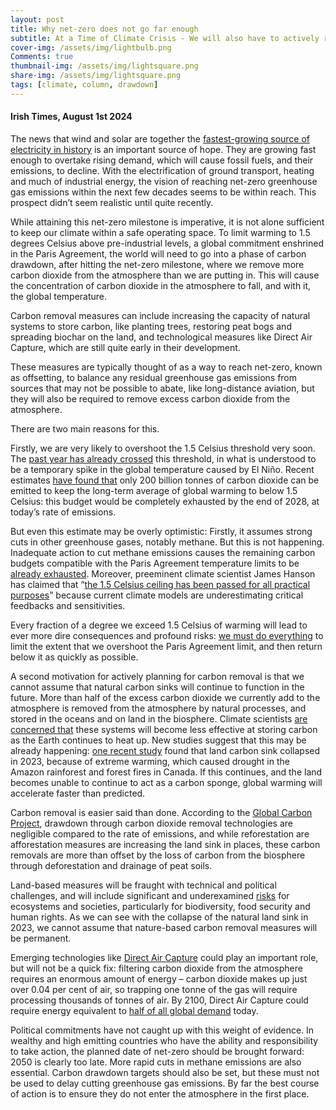 ```yaml
---
layout: post
title: Why net-zero does not go far enough
subtitle: At a Time of Climate Crisis - We will also have to actively remove carbon from the atmosphere
cover-img: /assets/img/lightbulb.png
Comments: true
thumbnail-img: /assets/img/lightsquare.png
share-img: /assets/img/lightsquare.png
tags: [climate, column, drawdown]
---
```


#### Irish Times, August 1st 2024

The news that wind and solar are together the [fastest-growing source of electricity in history](https://www.carbonbrief.org/wind-and-solar-are-fastest-growing-electricity-sources-in-history/) is an important source of hope. They are growing fast enough to overtake rising demand, which will cause fossil fuels, and their emissions, to decline. With the electrification of ground transport, heating and much of industrial energy, the vision of reaching net-zero greenhouse gas emissions within the next few decades seems to be within reach. This prospect didn’t seem realistic until quite recently.

While attaining this net-zero milestone is imperative, it is not alone sufficient to keep our climate within a safe operating space. To limit warming to 1.5 degrees Celsius above pre-industrial levels, a global commitment enshrined in the Paris Agreement, the world will need to go into a phase of carbon drawdown, after hitting the net-zero milestone, where we remove more carbon dioxide from the atmosphere than we are putting in.  This will cause the concentration of carbon dioxide in the atmosphere to fall, and with it, the global temperature.

Carbon removal measures can include increasing the capacity of natural systems to store carbon, like planting trees, restoring peat bogs and spreading biochar on the land, and technological measures like Direct Air Capture, which are still quite early in their development.

These measures are typically thought of as a way to reach net-zero, known as offsetting, to balance any residual greenhouse gas emissions from sources that may not be possible to abate, like long-distance aviation, but they will also be required to remove excess carbon dioxide from the atmosphere.

There are two main reasons for this.

Firstly, we are very likely to overshoot the 1.5 Celsius threshold very soon. The [past year has already crossed](https://www.irishtimes.com/environment/climate-crisis/2024/07/08/climate-change-earth-bakes-in-heat-15-degrees-above-preindustrial-average-for-12-months-data-shows/) this threshold, in what is understood to be a temporary spike in the global temperature caused by El Niño. Recent estimates [have found that](https://www.igcc.earth/key-messages) only 200 billion tonnes of carbon dioxide can be emitted to keep the long-term average of global warming to below 1.5 Celsius: this budget would be completely exhausted by the end of 2028, at today’s rate of emissions.

 But even this estimate may be overly optimistic: Firstly, it assumes strong cuts in other greenhouse gases, notably methane. But this is not happening. Inadequate action to cut methane emissions causes the remaining carbon budgets compatible with the Paris Agreement temperature limits to be [already exhausted](https://www.nature.com/articles/s43247-023-01168-8). Moreover, preeminent climate scientist James Hanson has claimed that “[the 1.5 Celsius ceiling has been passed for all practical purposes](https://mailchi.mp/caa/groundhog-day-another-gobsmackingly-bananas-month-whats-up?e=a524aa228f)” because current climate models are underestimating critical feedbacks and sensitivities.

Every fraction of a degree we exceed 1.5 Celsius of warming will lead to ever more dire consequences and profound risks: [we must do everything](https://www.project-syndicate.org/commentary/ambitious-global-warming-target-still-feasible-and-necessary-by-joeri-rogelj-2024-06) to limit the extent that we overshoot the Paris Agreement limit, and then return below it as quickly as possible.

A second motivation for actively planning for carbon removal is that we cannot assume that natural carbon sinks will continue to function in the future.  More than half of the excess carbon dioxide we currently add to the atmosphere is removed from the atmosphere by natural processes, and stored in the oceans and on land in the biosphere. Climate scientists [are concerned that](https://10insightsclimate.science/year-2023/4-over-reliance-natural-carbon-sinks-risky-strategy/) these systems will become less effective at storing carbon as the Earth continues to heat up. New studies suggest that this may be already happening: [one recent study](https://arxiv.org/abs/2407.12447) found that land carbon sink collapsed in 2023, because of extreme warming, which caused drought in the Amazon rainforest and forest fires in Canada. If this continues, and the land becomes unable to continue to act as a carbon sponge, global warming will accelerate faster than predicted.  

Carbon removal is easier said than done. According to the [Global Carbon Project](https://essd.copernicus.org/articles/15/5301/2023/), drawdown through carbon dioxide removal technologies are negligible compared to the rate of emissions, and while reforestation are afforestation measures are increasing the land sink in places, these carbon removals are more than offset by the loss of carbon from the biosphere through deforestation and drainage of peat soils.  

Land-based measures will be fraught with technical and political challenges, and will include significant and underexamined [risks](https://www.science.org/doi/10.1126/science.adj6171) for ecosystems and societies, particularly for biodiversity, food security and human rights. As we can see with the collapse of the natural land sink in 2023, we cannot assume that nature-based carbon removal measures will be permanent.

Emerging technologies like [Direct Air Capture](https://e360.yale.edu/features/direct-air-capture) could play an important role, but will not be a quick fix: filtering carbon dioxide from the atmosphere requires an enormous amount of energy – carbon dioxide makes up just over 0.04 per cent of air, so trapping one tonne of the gas will require processing thousands of tonnes of air. By 2100, Direct Air Capture could require energy equivalent to [half of all global demand](https://www.carbonbrief.org/direct-co2-capture-machines-could-use-quarter-global-energy-in-2100/) today.

Political commitments have not caught up with this weight of evidence. In wealthy and high emitting countries who have the ability and responsibility to take action, the planned date of net-zero should be brought forward: 2050 is clearly too late. More rapid cuts in methane emissions are also essential. Carbon drawdown targets should also be set, but these must not be used to delay cutting greenhouse gas emissions. By far the best course of action is to ensure they do not enter the atmosphere in the first place.  
